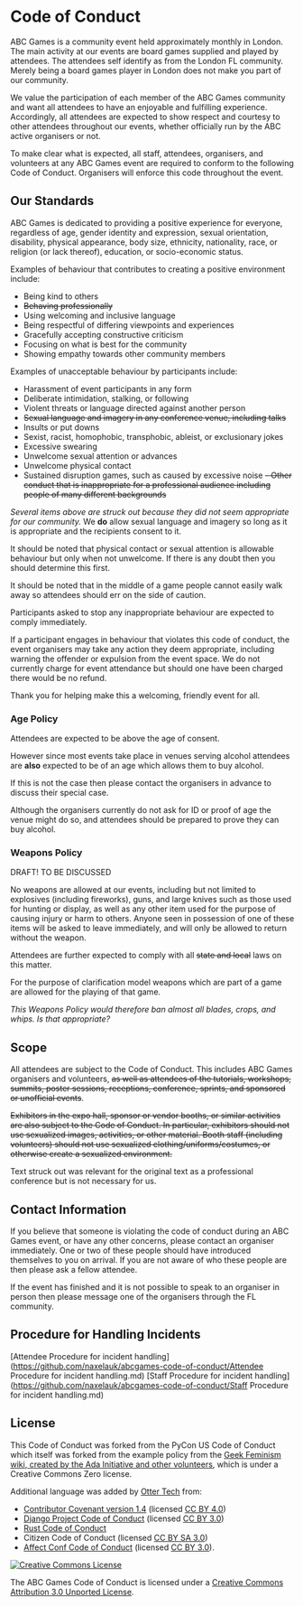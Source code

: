 # Code of Conduct

ABC Games is a community event held approximately monthly in London. The main activity at our events are board games supplied and played by attendees. The attendees self identify as from the London FL community. Merely being a board games player in London does not make you part of our community.

We value the participation of each member of the ABC Games community and want all attendees to have an enjoyable and fulfilling experience. Accordingly, all attendees are expected to show respect and courtesy to other attendees throughout our events, whether officially run by the ABC active organisers or not.

To make clear what is expected, all staff, attendees, organisers, and volunteers at any ABC Games event are required to conform to the following Code of Conduct. Organisers will enforce this code throughout the event.

## Our Standards

ABC Games is dedicated to providing a positive experience for everyone, regardless of age, gender identity and expression, sexual orientation, disability, physical appearance, body size, ethnicity, nationality, race, or religion (or lack thereof), education, or socio-economic status.

Examples of behaviour that contributes to creating a positive environment include:

- Being kind to others
- ~~Behaving professionally~~
- Using welcoming and inclusive language
- Being respectful of differing viewpoints and experiences
- Gracefully accepting constructive criticism
- Focusing on what is best for the community
- Showing empathy towards other community members

Examples of unacceptable behaviour by participants include:

- Harassment of event participants in any form
- Deliberate intimidation, stalking, or following
- Violent threats or language directed against another person
- ~~Sexual language and imagery in any conference venue, including talks~~
- Insults or put downs
- Sexist, racist, homophobic, transphobic, ableist, or exclusionary jokes
- Excessive swearing
- Unwelcome sexual attention or advances
- Unwelcome physical contact
- Sustained disruption games, such as caused by excessive noise
~~- Other conduct that is inappropriate for a professional audience including people of many different backgrounds~~

*Several items above are struck out because they did not seem appropriate for our community.* We **do** allow sexual language and imagery so long as it is appropriate and the recipients consent to it. 


It should be noted that physical contact or sexual attention is allowable behaviour but only when not unwelcome. If there is any doubt then you should determine this first. 

It should be noted that in the middle of a game people cannot easily walk away so attendees should err on the side of caution.


Participants asked to stop any inappropriate behaviour are expected to comply immediately.

If a participant engages in behaviour that violates this code of conduct, the event organisers may take any action they deem appropriate, including warning the offender or expulsion from the event space. We do not currently charge for event attendance but should one have been charged there would be no refund.

Thank you for helping make this a welcoming, friendly event for all.

### Age Policy

Attendees are expected to be above the age of consent. 

However since most events take place in venues serving alcohol attendees are **also** expected to be of an age which allows them to buy alcohol. 

If this is not the case then please contact the organisers in advance to discuss their special case. 

Although the organisers currently do not ask for ID or proof of age the venue might do so, and attendees should be prepared to prove they can buy alcohol. 

### Weapons Policy

DRAFT! TO BE DISCUSSED

No weapons are allowed at our events, including but not limited to explosives (including fireworks), guns, and large knives such as those used for hunting or display, as well as any other item used for the purpose of causing injury or harm to others. Anyone seen in possession of one of these items will be asked to leave immediately, and will only be allowed to return without the weapon.

Attendees are further expected to comply with all ~~state and local~~ laws on this matter.

For the purpose of clarification model weapons which are part of a game are allowed for the playing of that game. 

*This Weapons Policy would therefore ban almost all blades, crops, and whips. Is that appropriate?* 

## Scope

All attendees are subject to the Code of Conduct. This includes ABC Games organisers and volunteers, ~~as well as attendees of the tutorials, workshops, summits, poster sessions, receptions, conference, sprints, and sponsored or unofficial events~~.

~~Exhibitors in the expo hall, sponsor or vendor booths, or similar activities are also subject to the Code of Conduct. In particular, exhibitors should not use sexualized images, activities, or other material. Booth staff (including volunteers) should not use sexualized clothing/uniforms/costumes, or otherwise create a sexualized environment.~~

Text struck out was relevant for the original text as a professional conference but is not necessary for us. 

## Contact Information

If you believe that someone is violating the code of conduct during an ABC Games event, or have any other concerns, please contact an organiser immediately. One or two of these people should have introduced themselves to you on arrival. If you are not aware of who these people are then please ask a fellow attendee. 

If the event has finished and it is not possible to speak to an organiser in person then please message one of the organisers through the FL community. 



## Procedure for Handling Incidents

[Attendee Procedure for incident handling](https://github.com/naxelauk/abcgames-code-of-conduct/Attendee Procedure for incident handling.md)
[Staff Procedure for incident handling](https://github.com/naxelauk/abcgames-code-of-conduct/Staff Procedure for incident handling.md)

## License

This Code of Conduct was forked from the PyCon US Code of Conduct which itself was forked from the example policy from the [Geek Feminism wiki, created by the Ada Initiative and other volunteers](http://geekfeminism.wikia.com/wiki/Conference_anti-harassment/Policy), which is under a Creative Commons Zero license.

Additional language was added by [Otter Tech](https://otter.technology/) from:

- [Contributor Covenant version 1.4](https://www.contributor-covenant.org/version/1/4/code-of-conduct) (licensed [CC BY 4.0](https://github.com/ContributorCovenant/contributor_covenant/blob/master/LICENSE.md))
- [Django Project Code of Conduct](https://www.djangoproject.com/conduct/) (licensed [CC BY 3.0](http://creativecommons.org/licenses/by-sa/3.0/))
- [Rust Code of Conduct](https://www.rust-lang.org/en-US/conduct.html)
- Citizen Code of Conduct (licensed [CC BY SA 3.0](http://creativecommons.org/licenses/by-sa/3.0/))
- [Affect Conf Code of Conduct](https://affectconf.com/coc/) (licensed [CC BY 3.0](http://creativecommons.org/licenses/by-sa/3.0/)).

[![Creative Commons License](http://i.creativecommons.org/l/by/3.0/88x31.png)](http://creativecommons.org/licenses/by/3.0/)

The ABC Games Code of Conduct is licensed under a [Creative Commons Attribution 3.0 Unported License](http://creativecommons.org/licenses/by/3.0/).
<!--stackedit_data:
eyJoaXN0b3J5IjpbLTEwMzkyNTUwMzcsNzU3OTU2NzI2LC0xMz
cwMTk1OTc1LDIwMjg0Mjk3MjMsMTAwNzg4MDMyNV19
-->